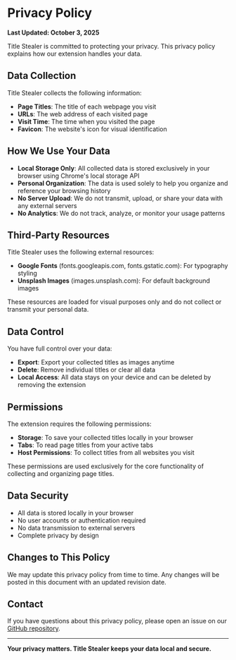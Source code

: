 # Privacy Policy

**Last Updated: October 3, 2025**

Title Stealer is committed to protecting your privacy. This privacy policy explains how our extension handles your data.

## Data Collection

Title Stealer collects the following information:
- **Page Titles**: The title of each webpage you visit
- **URLs**: The web address of each visited page
- **Visit Time**: The time when you visited the page
- **Favicon**: The website's icon for visual identification

## How We Use Your Data

- **Local Storage Only**: All collected data is stored exclusively in your browser using Chrome's local storage API
- **Personal Organization**: The data is used solely to help you organize and reference your browsing history
- **No Server Upload**: We do not transmit, upload, or share your data with any external servers
- **No Analytics**: We do not track, analyze, or monitor your usage patterns

## Third-Party Resources

Title Stealer uses the following external resources:
- **Google Fonts** (fonts.googleapis.com, fonts.gstatic.com): For typography styling
- **Unsplash Images** (images.unsplash.com): For default background images

These resources are loaded for visual purposes only and do not collect or transmit your personal data.

## Data Control

You have full control over your data:
- **Export**: Export your collected titles as images anytime
- **Delete**: Remove individual titles or clear all data
- **Local Access**: All data stays on your device and can be deleted by removing the extension

## Permissions

The extension requires the following permissions:
- **Storage**: To save your collected titles locally in your browser
- **Tabs**: To read page titles from your active tabs
- **Host Permissions**: To collect titles from all websites you visit

These permissions are used exclusively for the core functionality of collecting and organizing page titles.

## Data Security

- All data is stored locally in your browser
- No user accounts or authentication required
- No data transmission to external servers
- Complete privacy by design

## Changes to This Policy

We may update this privacy policy from time to time. Any changes will be posted in this document with an updated revision date.

## Contact

If you have questions about this privacy policy, please open an issue on our [GitHub repository](https://github.com/zukiwong/Title-Stealer/issues).

---

**Your privacy matters. Title Stealer keeps your data local and secure.**
